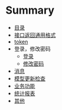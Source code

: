 # Summary

* [目录](README.md)
* [接口返回通用格式](api/接口返回通用格式.md)
* [token](api/token.md)
* 登录，修改密码
    * [登录]()
    * [修改密码]()
* [消息]()
* [模型更新检查]()
* [业务功能]()
* [统计报表]()
* [其他]()